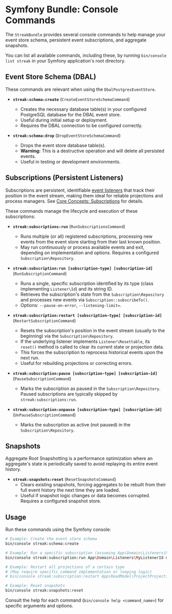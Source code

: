 # Symfony Bundle: Console Commands

The `StreakBundle` provides several console commands to help manage your event store schema, persistent event subscriptions, and aggregate snapshots.

You can list all available commands, including these, by running `bin/console list streak` in your Symfony application's root directory.

## Event Store Schema (DBAL)

These commands are relevant when using the `DbalPostgresEventStore`.

*   **`streak:schema:create`** (`CreateEventStoreSchemaCommand`)
    *   Creates the necessary database table(s) in your configured PostgreSQL database for the DBAL event store.
    *   Useful during initial setup or deployment.
    *   Requires the DBAL connection to be configured correctly.

*   **`streak:schema:drop`** (`DropEventStoreSchemaCommand`)
    *   Drops the event store database table(s).
    *   **Warning:** This is a destructive operation and will delete all persisted events.
    *   Useful in testing or development environments.

## Subscriptions (Persistent Listeners)

Subscriptions are persistent, identifiable [event listeners](../core-concepts/listeners.md) that track their position in the event stream, making them ideal for reliable projections and process managers. See [Core Concepts: Subscriptions](../core-concepts/subscriptions.md) for details.

These commands manage the lifecycle and execution of these subscriptions:

*   **`streak:subscriptions:run`** (`RunSubscriptionsCommand`)
    *   Runs multiple (or all) registered subscriptions, processing new events from the event store starting from their last known position.
    *   May run continuously or process available events and exit, depending on implementation and options. Requires a configured `Subscription\Repository`.

*   **`streak:subscription:run [subscription-type] [subscription-id]`** (`RunSubscriptionCommand`)
    *   Runs a single, specific subscription identified by its type (class implementing `Listener\Id`) and its string ID.
    *   Retrieves the subscription's state from the `Subscription\Repository` and processes new events via `Subscription::subscribeTo()`.
    *   Options: `--pause-on-error`, `--listening-limit=`.

*   **`streak:subscription:restart [subscription-type] [subscription-id]`** (`RestartSubscriptionCommand`)
    *   Resets the subscription's position in the event stream (usually to the beginning) via the `Subscription\Repository`.
    *   If the underlying listener implements `Listener\Resettable`, its `reset()` method is called to clear its current state or projection data.
    *   This forces the subscription to reprocess historical events upon the next run.
    *   Useful for rebuilding projections or correcting errors.

*   **`streak:subscription:pause [subscription-type] [subscription-id]`** (`PauseSubscriptionCommand`)
    *   Marks the subscription as paused in the `Subscription\Repository`. Paused subscriptions are typically skipped by `streak:subscriptions:run`.

*   **`streak:subscription:unpause [subscription-type] [subscription-id]`** (`UnPauseSubscriptionCommand`)
    *   Marks the subscription as active (not paused) in the `Subscription\Repository`.

## Snapshots

Aggregate Root Snapshotting is a performance optimization where an aggregate's state is periodically saved to avoid replaying its entire event history.

*   **`streak:snapshots:reset`** (`ResetSnapshotsCommand`)
    *   Clears existing snapshots, forcing aggregates to be rebuilt from their full event history the next time they are loaded.
    *   Useful if snapshot logic changes or data becomes corrupted. Requires a configured snapshot store.

## Usage

Run these commands using the Symfony console:

```bash
# Example: Create the event store schema
bin/console streak:schema:create

# Example: Run a specific subscription (assuming App\Domain\Listeners\MyListenerId)
bin/console streak:subscription:run App\Domain\Listeners\MyListenerId my-listener-instance-1

# Example: Restart all projections of a certain type
# (May require specific command implementation or looping logic)
# bin/console streak:subscription:restart App\ReadModel\ProjectProjection ...

# Example: Reset snapshots
bin/console streak:snapshots:reset
```

Consult the help for each command (`bin/console help <command_name>`) for specific arguments and options. 
